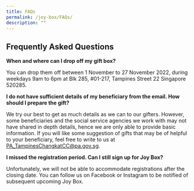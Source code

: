 ```yaml
---
title: FAQs
permalink: /joy-box/FAQs/
description: ""
---
```

Frequently Asked Questions
--------------------------


**When and where can I drop off my gift box?**

You can drop them off between 1 November to 27 November 2022, during weekdays 9am to 6pm at Blk 285, #01-217, Tampines Street 22 Singapore 520285.

**I do not have sufficient details of my beneficiary from the email. How should I prepare the gift?**

We try our best to get as much details as we can to our gifters. However, some beneficiaries and the social service agencies we work with may not have shared in depth details, hence we are only able to provide basic information. If you will like some suggestion of gifts that may be of helpful to your beneficiary, feel free to write to us at [PA\_TampinesChangkatCC@pa.gov.sg](mailto:PA_TampinesChangkatCC@pa.gov.sg).

**I missed the registration period. Can I still sign up for Joy Box?**

Unfortunately, we will not be able to accommodate registrations after the closing date. You can follow us on Facebook or Instagram to be notified of subsequent upcoming Joy Box.